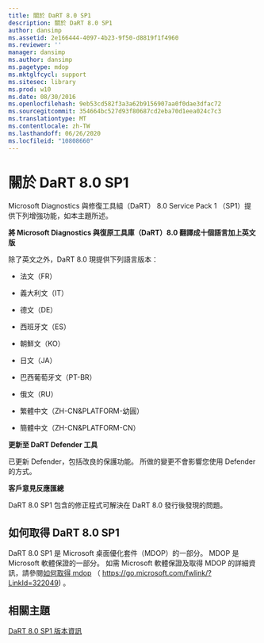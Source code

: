 ```yaml
---
title: 關於 DaRT 8.0 SP1
description: 關於 DaRT 8.0 SP1
author: dansimp
ms.assetid: 2e166444-4097-4b23-9f50-d8819f1f4960
ms.reviewer: ''
manager: dansimp
ms.author: dansimp
ms.pagetype: mdop
ms.mktglfcycl: support
ms.sitesec: library
ms.prod: w10
ms.date: 08/30/2016
ms.openlocfilehash: 9eb53cd582f3a3a62b9156907aa0f0dae3dfac72
ms.sourcegitcommit: 354664bc527d93f80687cd2eba70d1eea024c7c3
ms.translationtype: MT
ms.contentlocale: zh-TW
ms.lasthandoff: 06/26/2020
ms.locfileid: "10808660"
---
```

# 關於 DaRT 8.0 SP1


Microsoft Diagnostics 與修復工具組（DaRT） 8.0 Service Pack 1 （SP1）提供下列增強功能，如本主題所述。

**將 Microsoft Diagnostics 與復原工具庫（DaRT）8.0 翻譯成十個語言加上英文版**

除了英文之外，DaRT 8.0 現提供下列語言版本：

-   法文（FR）

-   義大利文（IT）

-   德文（DE）

-   西班牙文（ES）

-   朝鮮文（KO）

-   日文（JA）

-   巴西葡萄牙文（PT-BR）

-   俄文（RU）

-   繁體中文（ZH-CN&PLATFORM-幼圓）

-   簡體中文（ZH-CN&PLATFORM-CN）

**更新至 DaRT Defender 工具**

已更新 Defender，包括改良的保護功能。 所做的變更不會影響您使用 Defender 的方式。

**客戶意見反應匯總**

DaRT 8.0 SP1 包含的修正程式可解決在 DaRT 8.0 發行後發現的問題。

## 如何取得 DaRT 8.0 SP1


DaRT 8.0 SP1 是 Microsoft 桌面優化套件（MDOP）的一部分。 MDOP 是 Microsoft 軟體保證的一部分。 如需 Microsoft 軟體保證及取得 MDOP 的詳細資訊，請參閱[如何取得 mdop](https://go.microsoft.com/fwlink/?LinkId=322049) （ https://go.microsoft.com/fwlink/?LinkId=322049) 。

## 相關主題


[DaRT 8.0 SP1 版本資訊](release-notes-for-dart-80-sp1.md)

 

 





